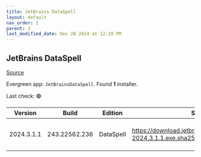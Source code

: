 ```yaml
---
title: JetBrains DataSpell
layout: default
nav_order: 2
parent: J
last_modified_date: Dec 20 2024 at 12:19 PM
---
```


## JetBrains DataSpell

[Source](https://www.jetbrains.com/dataspell)

Evergreen app: `JetBrainsDataSpell`. Found **1** installer.

Last check: 🟢

| Version    | Build         | Edition   | Sha256                                                                | Date       | Size      | Type | URI                                                                                                                              |
| ---------- | ------------- | --------- | --------------------------------------------------------------------- | ---------- | --------- | ---- | -------------------------------------------------------------------------------------------------------------------------------- |
| 2024.3.1.1 | 243.22562.236 | DataSpell | https://download.jetbrains.com/python/dataspell-2024.3.1.1.exe.sha256 | 19/12/2024 | 910017000 | exe  | [https://download.jetbrains.com/python/dataspell-2024.3.1.1.exe](https://download.jetbrains.com/python/dataspell-2024.3.1.1.exe) |
